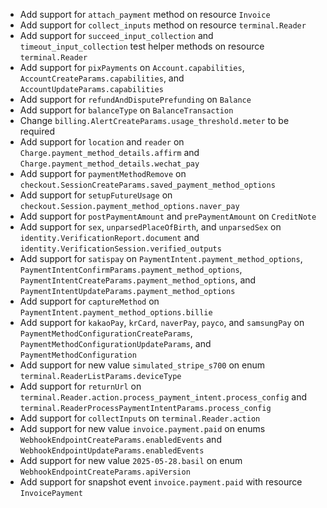 * Add support for `attach_payment` method on resource `Invoice`
* Add support for `collect_inputs` method on resource `terminal.Reader`
* Add support for `succeed_input_collection` and `timeout_input_collection` test helper methods on resource `terminal.Reader`
* Add support for `pixPayments` on `Account.capabilities`, `AccountCreateParams.capabilities`, and `AccountUpdateParams.capabilities`
* Add support for `refundAndDisputePrefunding` on `Balance`
* Add support for `balanceType` on `BalanceTransaction`
* Change `billing.AlertCreateParams.usage_threshold.meter` to be required
* Add support for `location` and `reader` on `Charge.payment_method_details.affirm` and `Charge.payment_method_details.wechat_pay`
* Add support for `paymentMethodRemove` on `checkout.SessionCreateParams.saved_payment_method_options`
* Add support for `setupFutureUsage` on `checkout.Session.payment_method_options.naver_pay`
* Add support for `postPaymentAmount` and `prePaymentAmount` on `CreditNote`
* Add support for `sex`, `unparsedPlaceOfBirth`, and `unparsedSex` on `identity.VerificationReport.document` and `identity.VerificationSession.verified_outputs`
* Add support for `satispay` on `PaymentIntent.payment_method_options`, `PaymentIntentConfirmParams.payment_method_options`, `PaymentIntentCreateParams.payment_method_options`, and `PaymentIntentUpdateParams.payment_method_options`
* Add support for `captureMethod` on `PaymentIntent.payment_method_options.billie`
* Add support for `kakaoPay`, `krCard`, `naverPay`, `payco`, and `samsungPay` on `PaymentMethodConfigurationCreateParams`, `PaymentMethodConfigurationUpdateParams`, and `PaymentMethodConfiguration`
* Add support for new value `simulated_stripe_s700` on enum `terminal.ReaderListParams.deviceType`
* Add support for `returnUrl` on `terminal.Reader.action.process_payment_intent.process_config` and `terminal.ReaderProcessPaymentIntentParams.process_config`
* Add support for `collectInputs` on `terminal.Reader.action`
* Add support for new value `invoice.payment.paid` on enums `WebhookEndpointCreateParams.enabledEvents` and `WebhookEndpointUpdateParams.enabledEvents`
* Add support for new value `2025-05-28.basil` on enum `WebhookEndpointCreateParams.apiVersion`
* Add support for snapshot event `invoice.payment.paid` with resource `InvoicePayment`